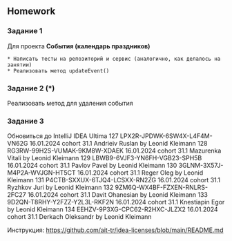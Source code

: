 ##  Homework

### Задание 1

Для проекта **События (календарь праздников)**

    * Написать тесты на репозиторий и сервис (аналогично, как делалось на занятии)
    * Реализовать метод updateEvent()

### Задание 2 (*) 
Реализовать метод для удаления события

### Задание 3
Обновиться до IntelliJ IDEA Ultima
127	LPX2R-JPDWK-6SW4X-L4F4M-VN62G   16.01.2024 cohort 31.1 Andrieiv Ruslan by Leonid Kleimann
128	RG3RW-99H2S-VUMAK-9KM8W-XDAEK   16.01.2024 cohort 31.1 Mazurenka Vitali by Leonid Kleimann
129	LBWB9-6VJF3-YN6FH-VGB23-SPH5B   16.01.2024 cohort 31.1 Pavlov Pavel by Leonid Kleimann
130	3GLNM-3X57J-M4P2A-WVJGN-HT5CT   16.01.2024 cohort 31.1 Reger Oleg by Leonid Kleimann
131	P4CTB-SXXUX-6TJQ4-LCSXX-RN2ZG   16.01.2024 cohort 31.1 Ryzhkov Juri by Leonid Kleimann
132	9ZM6Q-WX4BF-FZXEN-RNLRS-2FC27   16.01.2024 cohort 31.1 Davit Ohanesian by Leonid Kleimann
133	9D2QN-T8RHY-Y2FZZ-Y2L3L-RKF2N   16.01.2024 cohort 31.1 Knestiapin Egor by Leonid Kleimann
134	EEHZV-9P3XG-CPC62-R2HXC-JLZX2   16.01.2024 cohort 31.1 Derkach Oleksandr by Leonid Kleimann

Инструкция:  https://github.com/ait-tr/idea-licenses/blob/main/README.md 

